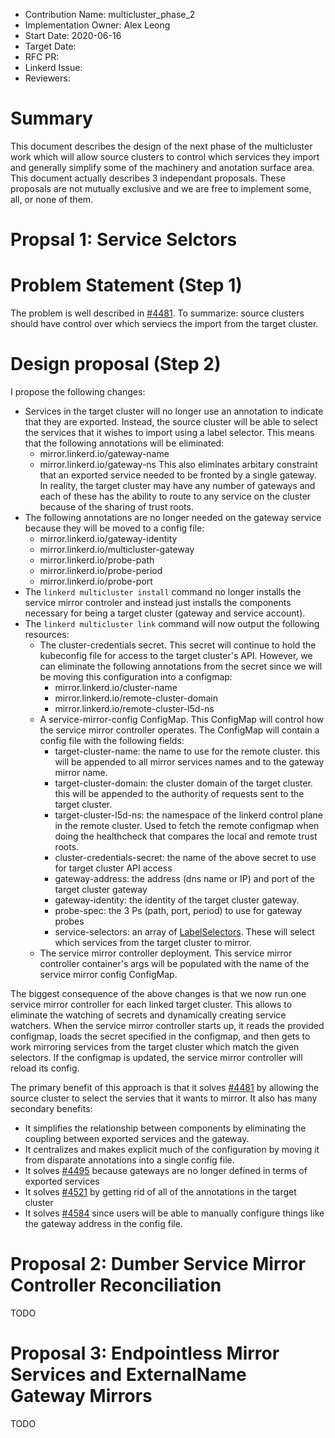 - Contribution Name: multicluster_phase_2
- Implementation Owner: Alex Leong
- Start Date: 2020-06-16
- Target Date:
- RFC PR:
- Linkerd Issue:
- Reviewers:

# Summary

[summary]: #summary

This document describes the design of the next phase of the multicluster work
which will allow source clusters to control which services they import and
generally simplify some of the machinery and anotation surface area.  This
document actually describes 3 independant proposals.  These proposals are not
mutually exclusive and we are free to implement some, all, or none of them.

# Propsal 1: Service Selctors

# Problem Statement (Step 1)

[problem-statement]: #problem-statement

The problem is well described in [#4481](https://github.com/linkerd/linkerd2/issues/4481).
To summarize: source clusters should have control over which serviecs the import
from the target cluster.

# Design proposal (Step 2)

[design-proposal]: #design-proposal

I propose the following changes:

* Services in the target cluster will no longer use an annotation to indicate
  that they are exported.  Instead, the source cluster will be able to select
  the services that it wishes to import using a label selector.  This means that
  the following annotations will be eliminated:
  * mirror.linkerd.io/gateway-name
  * mirror.linkerd.io/gateway-ns
  This also eliminates arbitary constraint that an exported service needed to be
  fronted by a single gateway.  In reality, the target cluster may have any
  number of gateways and each of these has the ability to route to any service
  on the cluster because of the sharing of trust roots.
* The following annotations are no longer needed on the gateway service because
  they will be moved to a config file:
  * mirror.linkerd.io/gateway-identity
  * mirror.linkerd.io/multicluster-gateway
  * mirror.linkerd.io/probe-path
  * mirror.linkerd.io/probe-period
  * mirror.linkerd.io/probe-port
* The `linkerd multicluster install` command no longer installs the service
  mirror controler and instead just installs the components necessary for being
  a target cluster (gateway and service account).
* The `linkerd multicluster link` command will now output the following
  resources:
  * The cluster-credentials secret.  This secret will continue to hold the
    kubeconfig file for access to the target cluster's API.  However, we can
    eliminate the following annotations from the secret since we will be moving
    this configuration into a configmap:
    * mirror.linkerd.io/cluster-name
    * mirror.linkerd.io/remote-cluster-domain
    * mirror.linkerd.io/remote-cluster-l5d-ns
  * A service-mirror-config ConfigMap.  This ConfigMap will control how the
    service mirror controller operates.  The ConfigMap will contain a config
    file with the following fields:
    * target-cluster-name: the name to use for the remote cluster.  this will be
      appended to all mirror services names and to the gateway mirror name.
    * target-cluster-domain: the cluster domain of the target cluster.  this
      will be appended to the authority of requests sent to the target cluster.
    * target-cluster-l5d-ns: the namespace of the linkerd control plane in the
      remote cluster.  Used to fetch the remote configmap when doing the
      healthcheck that compares the local and remote trust roots.
    * cluster-credentials-secret: the name of the above secret to use for target
      cluster API access
    * gateway-address: the address (dns name or IP) and port of the target cluster
      gateway
    * gateway-identity: the identity of the target cluster gateway.
    * probe-spec: the 3 Ps (path, port, period) to use for gateway probes
    * service-selectors: an array of [LabelSelectors](https://kubernetes.io/docs/reference/generated/kubernetes-api/v1.18/#labelselector-v1-meta).  These will select which
      services from the target cluster to mirror.
  * The service mirror controller deployment.  This service mirror controller
    container's args will be populated with the name of the service mirror
    config ConfigMap.

The biggest consequence of the above changes is that we now run one service
mirror controller for each linked target cluster.  This allows to eliminate
the watching of secrets and dynamically creating service watchers.  When the
service mirror controller starts up, it reads the provided configmap, loads
the secret specified in the configmap, and then gets to work mirroring services
from the target cluster which match the given selectors.  If the configmap is
updated, the service mirror controller will reload its config.

The primary benefit of this approach is that it solves [#4481](https://github.com/linkerd/linkerd2/issues/4481)
by allowing the source cluster to select the servies that it wants to mirror.
It also has many secondary benefits:
* It simplifies the relationship between components by eliminating the coupling
  between exported services and the gateway.
* It centralizes and makes explicit much of the configuration by moving it from
  disparate annotations into a single config file.
* It solves [#4495](https://github.com/linkerd/linkerd2/issues/4495) because
  gateways are no longer defined in terms of exported services
* It solves [#4521](https://github.com/linkerd/linkerd2/issues/4521) by
  getting rid of all of the annotations in the target cluster
* It solves [#4584](https://github.com/linkerd/linkerd2/issues/4584) since users
  will be able to manually configure things like the gateway address in the 
  config file.

# Proposal 2: Dumber Service Mirror Controller Reconciliation

TODO

# Proposal 3: Endpointless Mirror Services and ExternalName Gateway Mirrors

TODO
